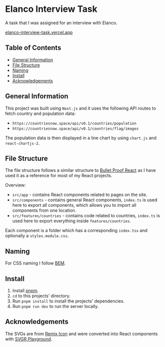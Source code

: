 # Elanco Interview Task

A task that I was assigned for an interview with Elanco.

[elanco-interview-task.vercel.app](https://elanco-interview-task.vercel.app)

## Table of Contents

<!--toc:start-->

- [General Information](#general-information)
- [File Structure](#file-structure)
- [Naming](#naming)
- [Install](#install)
- [Acknowledgements](#acknowledgements)
<!--toc:end-->

## General Information

This project was built using `Next.js` and it uses the following API routes to fetch country and population data:

- `https://countriesnow.space/api/v0.1/countries/population`
- `https://countriesnow.space/api/v0.1/countries/flag/images`

The population data is then displayed in a line chart by using `chart.js` and `react-chartjs-2`.

## File Structure

The file structure follows a similar structure to [Bullet Proof React](https://github.com/alan2207/bulletproof-react) as I have used it as a reference for most of my React projects.

Overview:

- `src/app` - contains React components related to pages on the site.
- `src/components` - contains general React components, `index.ts` is used here to export all components, which allows you to import all components from one location.
- `src/features/countries` - contains code related to countries, `index.ts` is used here to export everything inside `features/countries`.

Each component is a folder which has a corresponding `index.tsx` and optionally a `styles.module.css`.

## Naming

For CSS naming I follow [BEM](https://getbem.com/naming/).

## Install

1. Install [pnpm](https://pnpm.io/installation).
2. `cd` to this projects' directory.
3. Run `pnpm install` to install the projects' dependencies.
4. Run `pnpm run dev` to run the server locally.

## Acknowledgements

The SVGs are from [Remix Icon](https://remixicon.com/) and were converted into React components with [SVGR Playground](https://react-svgr.com/playground/?typescript=true).
